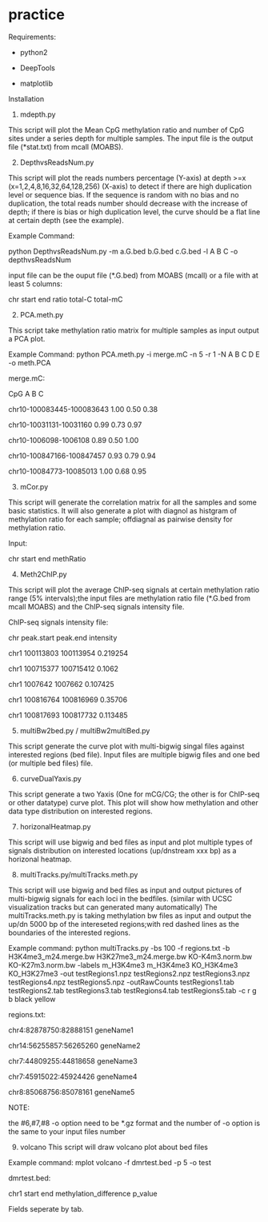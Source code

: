 # practice

Requirements:

- python2

- DeepTools

- matplotlib



Installation

1. mdepth.py

This script will plot the Mean CpG methylation ratio and number of CpG sites under a series depth for multiple samples. The input file is the output file (*stat.txt) from mcall (MOABS).

2. DepthvsReadsNum.py

This script will plot the reads numbers percentage (Y-axis) at depth >=x (x=1,2,4,8,16,32,64,128,256) (X-axis) to detect if there are high duplication level or sequence bias. If the sequence is random with no bias and no duplication, the total reads number should decrease with the increase of depth; if there is bias or high duplication level, the curve should be a flat line at certain depth (see the example).  

Example Command:

python DepthvsReadsNum.py -m a.G.bed b.G.bed c.G.bed -l A B C -o depthvsReadsNum

input file can be the ouput file (*.G.bed) from MOABS (mcall) or a file with at least 5 columns:

chr start end ratio total-C total-mC

2. PCA.meth.py

This script take methylation ratio matrix for multiple samples as input output a PCA plot.

Example Command:
python PCA.meth.py -i merge.mC -n 5 -r 1 -N A B C D E -o meth.PCA

merge.mC:

CpG A B C

chr10-100083445-100083643	1.00	0.50	0.38

chr10-10031131-10031160	0.99	0.73	0.97

chr10-1006098-1006108	0.89	0.50	1.00

chr10-100847166-100847457	0.93	0.79	0.94

chr10-10084773-10085013	1.00	0.68	0.95

3. mCor.py

This script will generate the correlation matrix for all the samples and some basic statistics. It will also generate a plot with diagnol as histgram of methylation ratio for each sample; offdiagnal as pairwise density for methylation ratio.

Input:

chr start end methRatio


4. Meth2ChIP.py

This script will plot the average ChIP-seq signals at certain methylation ratio range (5% intervals);the input files are methylation ratio file (*.G.bed from mcall MOABS) and the ChIP-seq signals intensity file.

ChIP-seq signals intensity file:

chr peak.start  peak.end  intensity

chr1    100113803       100113954       0.219254

chr1    100715377       100715412       0.1062

chr1    1007642 1007662 0.107425

chr1    100816764       100816969       0.35706

chr1    100817693       100817732       0.113485


5. multiBw2bed.py / multiBw2multiBed.py

This script generate the curve plot with multi-bigwig singal files against interested regions (bed file). Input files are multiple bigwig files and one bed (or multiple bed files) file.

6. curveDualYaxis.py

This script generate a two Yaxis (One for mCG/CG; the other is for ChIP-seq or other datatype) curve plot. This plot will show how methylation and other data type distribution on interested regions.

7. horizonalHeatmap.py

This script will use bigwig and bed files as input and plot multiple types of signals distribution on interested locations (up/dnstream xxx bp) as a horizonal heatmap.


8. multiTracks.py/multiTracks.meth.py

This script will use bigwig and bed files as input and output pictures of multi-bigwig signals for each loci in the bedfiles. (similar with UCSC visualization tracks but can generated many automatically) 
The multiTracks.meth.py is taking methylation bw files as input and output the up/dn 5000 bp of the intereseted regions;with 
red dashed lines as the boundaries of the interested regions.

Example command:
python  multiTracks.py -bs 100 -f regions.txt -b H3K4me3_m24.merge.bw H3K27me3_m24.merge.bw KO-K4m3.norm.bw KO-K27m3.norm.bw  -labels m_H3K4me3 m_H3K4me3 KO_H3K4me3 KO_H3K27me3 -out testRegions1.npz testRegions2.npz testRegions3.npz testRegions4.npz testRegions5.npz -outRawCounts testRegions1.tab testRegions2.tab testRegions3.tab testRegions4.tab testRegions5.tab -c r g b black yellow

regions.txt:

chr4:82878750:82888151	geneName1

chr14:56255857:56265260	geneName2

chr7:44809255:44818658	geneName3

chr7:45915022:45924426	geneName4

chr8:85068756:85078161	geneName5


NOTE:

the #6,#7,#8 -o option need to be *.gz format and the number of -o option is the same to your input files number

9. volcano
This script will draw volcano plot about bed files

Example command:
mplot volcano -f dmrtest.bed -p 5 -o test

dmrtest.bed:

chr1    start   end methylation_difference  p_value

Fields seperate by tab.
